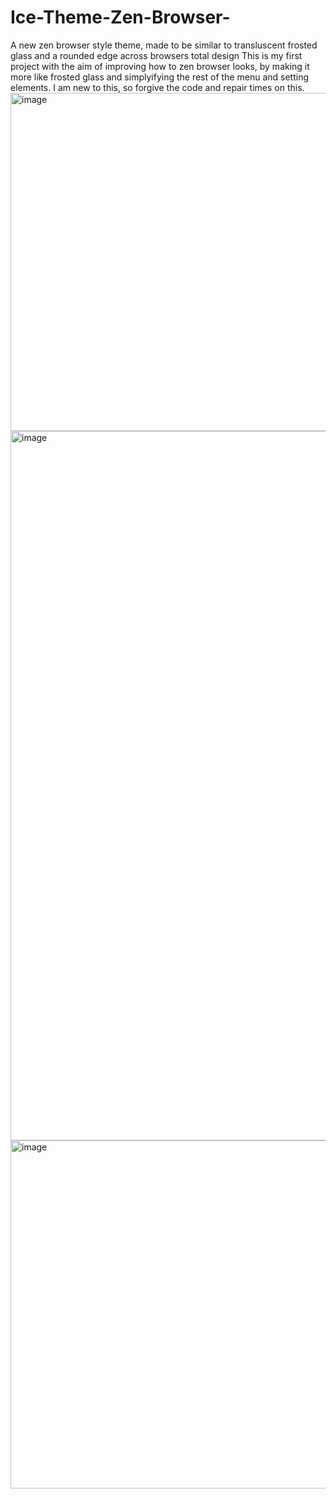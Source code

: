 # Ice-Theme-Zen-Browser-
A new zen browser style theme, made to be similar to transluscent frosted glass and a rounded edge across browsers total design
This is my first project with the aim of improving how to zen browser looks, by making it more like frosted glass and simplyifying the rest of the menu and setting elements. I am new to this, so forgive the code and repair times on this.
<img width="1287" height="541" alt="image" src="https://github.com/user-attachments/assets/999fc8d4-0606-4c3c-9017-500708ea1c72" />
<img width="2263" height="1135" alt="image" src="https://github.com/user-attachments/assets/6d14db9c-2e08-4019-9eda-5583db4fdf5b" />
<img width="806" height="557" alt="image" src="https://github.com/user-attachments/assets/f8e16b95-8672-40cc-a023-1f32043b7b44" />

